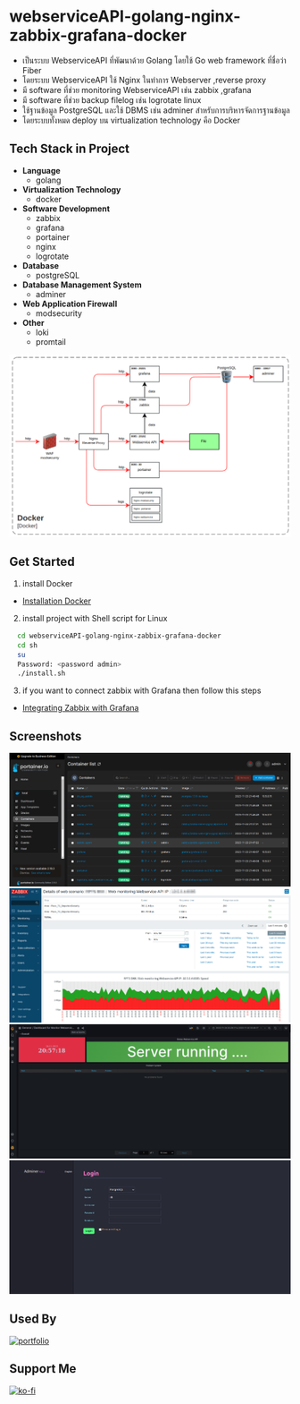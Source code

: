 # webserviceAPI-golang-nginx-zabbix-grafana-docker

- เป็นระบบ WebserviceAPI ที่พัฒนาด้วย Golang โดยใช้ Go web framework ที่ชื่อว่า Fiber
- โดยระบบ WebserviceAPI ใช้ Nginx ในทำการ Webserver ,reverse proxy
- มี software ที่ช่วย monitoring WebserviceAPI เช่น zabbix ,grafana
- มี software ที่ช่วย backup filelog เช่น logrotate linux
- ใช้ฐานข้อมูล PostgreSQL และใช้ DBMS เช่น adminer สำหรับการบริหารจัดการฐานข้อมูล
- โดยระบบทั้งหมด deploy บน virtualization technology คือ Docker

## Tech Stack in Project 

- **Language**
    - golang
- **Virtualization Technology**
    - docker
- **Software Development**
    - zabbix
    - grafana
    - portainer
    - nginx
    - logrotate
- **Database**
    - postgreSQL
- **Database Management System**
    - adminer
- **Web Application Firewall**
    - modsecurity
- **Other**
    - loki 
    - promtail

![App Screenshot](./screenshots/flowchart.png)


## Get Started
1. install Docker
- [Installation Docker](https://docs.docker.com/engine/install/)

2. install project with Shell script for Linux

```bash
  cd webserviceAPI-golang-nginx-zabbix-grafana-docker
  cd sh
  su
  Password: <password admin>
  ./install.sh 
```
3. if you want to connect zabbix with Grafana then follow this steps
- [Integrating Zabbix with Grafana](https://linuxhint.com/integrating-zabbix-grafana/)

## Screenshots
![App Screenshot](./screenshots/portainerio.png)
![App Screenshot](./screenshots/zabbix2.png)
![App Screenshot](./screenshots/grafana2.png)
![App Screenshot](./screenshots/adminer.png)

## Used By
[![portfolio](https://img.shields.io/badge/my_portfolio-000?style=for-the-badge&logo=ko-fi&logoColor=white)](https://github.com/TopThiraphat)

## Support Me
[![ko-fi](https://ko-fi.com/img/githubbutton_sm.svg)](https://ko-fi.com/R5R0RDJVK)














